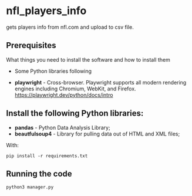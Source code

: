 # nfl_players_info
gets players info from nfl.com and upload to csv file.

## Prerequisites
What things you need to install the software and how to install them


* Some Python libraries following

* **playwright** - Cross-browser. Playwright supports all modern rendering engines including Chromium, WebKit, and Firefox.
    https://playwright.dev/python/docs/intro

## Install the following Python libraries:

* **pandas** - Python Data Analysis Library;
* **beautfulsoup4** - Library for pulling data out of HTML and XML files;


With:
```
pip install -r requirements.txt
```

## Running the code

```
python3 manager.py
```
